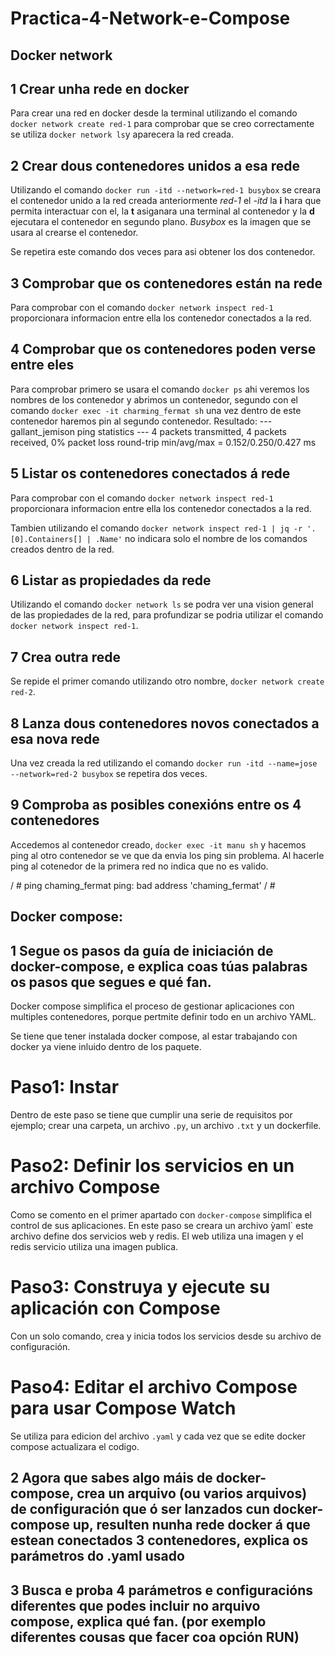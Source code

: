 # Practica-4-Network-e-Compose

## Docker network

## 1 Crear unha rede en docker

Para crear una red en docker desde la terminal utilizando el comando `docker network create red-1` para comprobar que se creo correctamente se utiliza `docker network ls`y aparecera la red creada.

## 2 Crear dous contenedores unidos a esa rede

Utilizando el comando `docker run -itd --network=red-1 busybox` se creara el contenedor unido a la red creada anteriormente *red-1*  el *-itd* la **i** hara que permita interactuar con el, la **t** asiganara una terminal al contenedor y la **d** ejecutara el contenedor en segundo plano. *Busybox* es la imagen que se usara al crearse el contenedor.

Se repetira este comando dos veces para asi obtener los dos contenedor.

## 3 Comprobar que os contenedores están na rede

Para comprobar con el comando `docker network inspect red-1` proporcionara informacion entre ella los contenedor conectados a la red.

## 4 Comprobar que os contenedores poden verse entre eles

Para comprobar primero se usara el comando `docker ps` ahi veremos los nombres de los contenedor y abrimos un contenedor, segundo con el comando `docker exec -it charming_fermat sh` una vez dentro de este contenedor haremos pin al segundo contenedor.
Resultado: --- gallant_jemison ping statistics ---
4 packets transmitted, 4 packets received, 0% packet loss
round-trip min/avg/max = 0.152/0.250/0.427 ms

## 5 Listar os contenedores conectados á rede

Para comprobar con el comando `docker network inspect red-1` proporcionara informacion entre ella los contenedor conectados a la red.

Tambien utilizando el comando `docker network inspect red-1 | jq -r '.[0].Containers[] | .Name'` no indicara solo el nombre de los comandos creados dentro de la red.

## 6 Listar as propiedades da rede

Utilizando el comando `docker network ls` se podra ver una vision general de las propiedades de la red, para profundizar se podria utilizar el comando `docker network inspect red-1`.

## 7 Crea outra rede

Se repide el primer comando utilizando otro nombre, `docker network create red-2`.

## 8 Lanza dous contenedores novos conectados a esa nova rede

Una vez creada la red utilizando el comando `docker run -itd --name=jose --network=red-2 busybox` se repetira dos veces.

## 9 Comproba as posibles conexións entre os 4 contenedores
 

Accedemos al contenedor creado, `docker exec -it manu sh` y hacemos ping al otro contenedor se ve que da envia los ping sin problema. Al hacerle ping al cotenedor de la primera red no indica que no es valido.

/ # ping chaming_fermat
ping: bad address 'chaming_fermat'
/ # 


## Docker compose:

## 1 Segue os pasos da guía de iniciación de docker-compose, e explica coas túas palabras os pasos que segues e qué fan.

Docker compose simplifica el proceso de gestionar aplicaciones con multiples contenedores, porque pertmite definir todo en un archivo YAML.

Se tiene que tener instalada docker compose, al estar trabajando con docker ya viene inluido dentro de los paquete.

# Paso1: Instar

Dentro de este paso se tiene que cumplir una serie de requisitos por ejemplo; crear una carpeta, un archivo `.py`, un archivo `.txt` y un dockerfile.

# Paso2:  Definir los servicios en un archivo Compose

Como se comento en el primer apartado con `docker-compose` simplifica el control de sus aplicaciones. En este paso se creara un archivo ỳaml` este archivo define dos servicios web y redis. El web utiliza una imagen y el redis servicio utiliza una imagen publica. 

# Paso3:  Construya y ejecute su aplicación con Compose

Con un solo comando, crea y inicia todos los servicios desde su archivo de configuración.

# Paso4:  Editar el archivo Compose para usar Compose Watch

Se utiliza para edicion del archivo `.yaml` y cada vez que se edite docker compose actualizara el codigo.

## 2 Agora que sabes algo máis de docker-compose, crea un arquivo (ou varios arquivos) de configuración que ó ser lanzados cun docker-compose up, resulten nunha rede docker á que estean conectados 3 contenedores, explica os parámetros do .yaml usado


## 3 Busca e proba 4 parámetros e configuracións diferentes que podes incluir no arquivo compose, explica qué fan. (por exemplo diferentes cousas que facer coa opción RUN)


